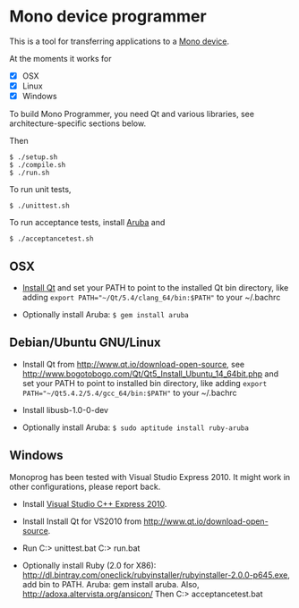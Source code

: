 # Mono device programmer

This is a tool for transferring applications to a [Mono device](http://openmono.com).

At the moments it works for
 - [X] OSX
 - [X] Linux
 - [X] Windows

To build Mono Programmer, you need Qt and various libraries, see architecture-specific sections below.

Then

    $ ./setup.sh
    $ ./compile.sh
    $ ./run.sh

To run unit tests,

    $ ./unittest.sh

To run acceptance tests, install [Aruba](https://github.com/cucumber/aruba) and

    $ ./acceptancetest.sh

## OSX

 - [Install Qt](https://www.qt.io/download-open-source/) and set your PATH to point to the installed Qt bin directory, like adding `export PATH="~/Qt/5.4/clang_64/bin:$PATH"` to your ~/.bachrc

 - Optionally install Aruba: `$ gem install aruba`

## Debian/Ubuntu GNU/Linux

 - Install Qt from http://www.qt.io/download-open-source, see http://www.bogotobogo.com/Qt/Qt5_Install_Ubuntu_14_64bit.php and set your PATH to point to installed bin directory, like adding `export PATH="~/Qt5.4.2/5.4/gcc_64/bin:$PATH"` to your ~/.bachrc

 - Install libusb-1.0-0-dev

 - Optionally install Aruba: `$ sudo aptitude install ruby-aruba`

## Windows

Monoprog has been tested with Visual Studio Express 2010.  It might work in other configurations, please report back.

- Install [Visual Studio C++ Express 2010]().

- Install Install Qt for VS2010 from http://www.qt.io/download-open-source.

 - Run
     C:> unittest.bat
     C:> run.bat

 - Optionally install Ruby (2.0 for X86): http://dl.bintray.com/oneclick/rubyinstaller/rubyinstaller-2.0.0-p645.exe,
   add bin to PATH.  Aruba: gem install aruba.  Also, http://adoxa.altervista.org/ansicon/
   Then
     C:> acceptancetest.bat
